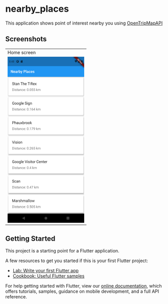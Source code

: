 # nearby_places

This application shows point of interest nearby you using [OpenTripMapAPI](https://opentripmap.io/product)

## Screenshots
<table>
  <tr>
    <td>Home screen</td>
  </tr>
  <tr>
    <td><img src="https://github.com/Harishwarrior/nearby_places/blob/master/screenshots/screenshot.png" width=240   height=520></td>
  </tr>
 </table>

## Getting Started

This project is a starting point for a Flutter application.

A few resources to get you started if this is your first Flutter project:

- [Lab: Write your first Flutter app](https://flutter.dev/docs/get-started/codelab)
- [Cookbook: Useful Flutter samples](https://flutter.dev/docs/cookbook)

For help getting started with Flutter, view our
[online documentation](https://flutter.dev/docs), which offers tutorials,
samples, guidance on mobile development, and a full API reference.
